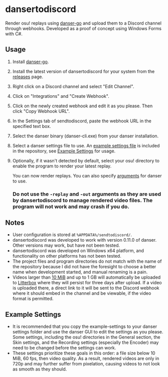 # dansertodiscord
Render osu! replays using [danser-go](https://github.com/Wieku/danser-go) and upload them to a Discord channel through webhooks.
Developed as a proof of concept using Windows Forms with C#.

## Usage
1. Install [danser-go](https://github.com/Wieku/danser-go).
2. Install the latest version of dansertodiscord for your system from the [releases](https://github.com/tinbolw/dansertodiscord/releases/latest) page.
3. Right click on a Discord channel and select "Edit Channel".
4. Click on "Integrations" and "Create Webhook".
5. Click on the newly created webhook and edit it as you please. Then click "Copy Webhook URL".
6. In the Settings tab of sendtodiscord, paste the webhook URL in the specified text box.
7. Select the danser binary (danser-cli.exe) from your danser installation.
8. Select a danser settings file to use. An [example settings file](example-settings.json) is included in the repository, see [Example Settings](#example-settings) for usage.
9. Optionally, if it wasn't detected by default, select your osu! directory to enable the program to render your latest replay.

   You can now render replays. You can also specify [arguments](https://github.com/Wieku/danser-go?tab=readme-ov-file#cli-run-arguments) for danser to use.
   ### Do not use the `-replay` and `-out` arguments as they are used by dansertodiscord to manage rendered video files. The program will not work and may crash if you do.

## Notes
- User configuration is stored at `%APPDATA%/sendtodiscord/`.
- dansertodiscord was developed to work with version 0.11.0 of danser. Other versions may work, but have not been tested.
- dansertodiscord was developed on Windows x64 platform, and functionality on other platforms has not been tested.
- The project files and program directories do not match with the name of the repository because I did not have the foresight to choose a better name when development started, and manual renaming is a pain.
- Videos larger than [10 MiB](https://discord.com/developers/docs/reference#uploading-files) and up to 1 GB will automatically be uploaded to [Litterbox](https://litterbox.catbox.moe/) where they will persist for three days after upload. If a video is uploaded there, a direct link to it will be sent to the Discord webhook where it should embed in the channel and be viewable, if the video format is permitted.
## Example Settings
- It is recommended that you copy the example-settings to your danser settings folder and use the danser GUI to edit the settings as you please. Some settings, including the osu! directories in the General section, the Skin settings, and the Recording settings (especially the Encoder) may need to be changed before the settings can work.
- These settings prioritize these goals in this order: a file size below 10 MiB, 60 fps, then video quality. As a result, rendered videos are only in 720p and may further suffer from pixelation, causing videos to not look as smooth as they should.
